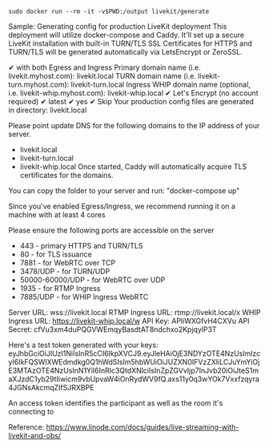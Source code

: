 ```
sudo docker run --rm -it -v$PWD:/output livekit/generate
```

Sample:
Generating config for production LiveKit deployment
This deployment will utilize docker-compose and Caddy. It'll set up a secure LiveKit installation with built-in TURN/TLS
SSL Certificates for HTTPS and TURN/TLS will be generated automatically via LetsEncrypt or ZeroSSL.

✔ with both Egress and Ingress
Primary domain name (i.e. livekit.myhost.com): livekit.local
TURN domain name (i.e. livekit-turn.myhost.com): livekit-turn.local
Ingress WHIP domain name (optional, i.e. livekit-whip.myhost.com): livekit-whip.local
✔ Let's Encrypt (no account required)
✔ latest
✔ yes
✔ Skip
Your production config files are generated in directory: livekit.local

Please point update DNS for the following domains to the IP address of your server.
 * livekit.local
 * livekit-turn.local
 * livekit-whip.local
Once started, Caddy will automatically acquire TLS certificates for the domains.

You can copy the folder to your server and run: "docker-compose up"

Since you've enabled Egress/Ingress, we recommend running it on a machine with at least 4 cores

Please ensure the following ports are accessible on the server
 * 443 - primary HTTPS and TURN/TLS
 * 80 - for TLS issuance
 * 7881 - for WebRTC over TCP
 * 3478/UDP - for TURN/UDP
 * 50000-60000/UDP - for WebRTC over UDP
 * 1935 - for RTMP Ingress
 * 7885/UDP - for WHIP Ingress WebRTC

Server URL: wss://livekit.local
RTMP Ingress URL: rtmp://livekit.local/x
WHIP Ingress URL: https://livekit-whip.local/w
API Key: APIiWXGfvH4CXVu
API Secret: cfVu3xm4duPQGVWEmqyBasdtAT8ndchxo2KpjqylP3T

Here's a test token generated with your keys: eyJhbGciOiJIUzI1NiIsInR5cCI6IkpXVCJ9.eyJleHAiOjE3NDYzOTE4NzUsImlzcyI6IkFQSWlXWEdmdkg0Q1hWdSIsIm5hbWUiOiJUZXN0IFVzZXIiLCJuYmYiOjE3MTAzOTE4NzUsInN1YiI6InRlc3QtdXNlciIsInZpZGVvIjp7InJvb20iOiJteS1maXJzdC1yb29tIiwicm9vbUpvaW4iOnRydWV9fQ.axs11y0q3wYOk7Vxxfzqyra4JGNsAkcmqZIfSJRXBPE

An access token identifies the participant as well as the room it's connecting to

Reference: https://www.linode.com/docs/guides/live-streaming-with-livekit-and-obs/